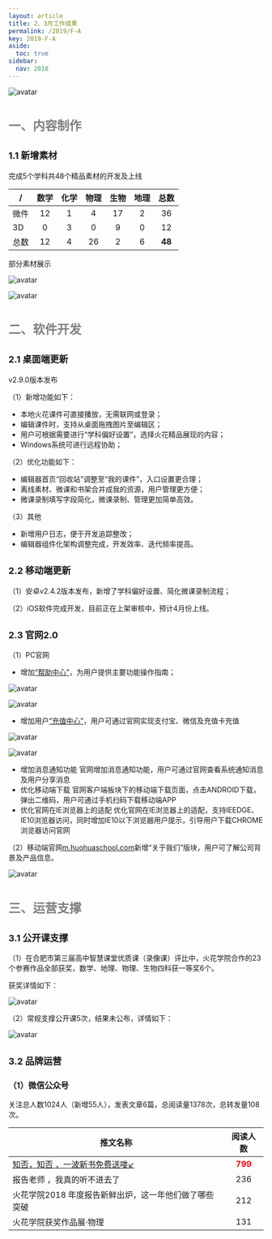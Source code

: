 ```yaml
---
layout: article
title: 2、3月工作成果
permalink: /2019/F-A
key: 2019-F-A
aside:
  toc: true
sidebar:
  nav: 2018
---
```




<bro/><bro/>

![avatar](images/20190104.png)

# <font size="5" color="gray">一、内容制作</font>

## <font size="4" >1.1 新增素材</font>

完成5个学科共48个精品素材的开发及上线

| /   |  数学  |  化学 | 物理   |  生物  |  地理 |  总数 |
|-----|:------:|:------:|:------:|:------:|:------:|:------:|
| 微件 | 12 | 1 | 4 | 17 | 2 | 36 |
| 3D | 0 | 3 | 0 | 9 | 0 | 12 |
| 总数 | 12 | 4 | 26 | 2 | 6 | **48** |

部分素材展示

![avatar](images/20190111.png)

![avatar](images/20190112.png)

# <font size="5" color="gray">二、软件开发</font>

## <font size="4" >2.1 桌面端更新</font>

v2.9.0版本发布

（1）新增功能如下：

- 本地火花课件可直接播放，无需联网或登录；  
- 编辑课件时，支持从桌面拖拽图片至编辑区；
- 用户可根据需要进行“学科偏好设置”，选择火花精品展现的内容；
- Windows系统可进行远程协助；

（2）优化功能如下：
- 编辑器首页“回收站”调整至“我的课件”，入口设置更合理；
- 离线素材、微课和书架合并成我的资源，用户管理更方便；
- 微课录制填写字段简化，微课录制、管理更加简单高效。

（3）其他
- 新增用户日志，便于开发追踪整改；
- 编辑器组件化架构调整完成，开发效率、迭代频率提高。

## <font size="4" >2.2 移动端更新</font>

（1）安卓v2.4.2版本发布，新增了学科偏好设置、简化微课录制流程；

（2）iOS软件完成开发，目前正在上架审核中，预计4月份上线。

## <font size="4" >2.3 官网2.0</font>

（1）PC官网

- 增加[“帮助中心”](https://prod.huohuaschool.com/help/index.html)，为用户提供主要功能操作指南；

![avatar](images/20190320.png)

![avatar](images/20190321.png)

- 增加用户[“充值中心”](https://www.huohuaschool.com/user/recharge)，用户可通过官网实现支付宝、微信及充值卡充值

![avatar](images/20190322.png)

![avatar](images/20190323.png)

- 增加消息通知功能
官网增加消息通知功能，用户可通过官网查看系统通知消息及用户分享消息
- 优化移动端下载
官网客户端板块下的移动端下载页面，点击ANDROID下载，弹出二维码，用户可通过手机扫码下载移动端APP
- 优化官网在IE浏览器上的适配
优化官网在IE浏览器上的适配，支持IEEDGE、IE10浏览器访问，同时增加IE10以下浏览器用户提示，引导用户下载CHROME浏览器访问官网


（2）移动端官网[m.huohuaschool.com](m.huohuaschool.com)新增“关于我们”版块，用户可了解公司背景及产品信息。

![avatar](images/20190125.png)

# <font size="5" color="gray">三、运营支撑</font>

## <font size="4" >3.1 公开课支撑</font>

（1）在合肥市第三届高中智慧课堂优质课（录像课）评比中，火花学院合作的23个参赛作品全部获奖，数学、地理、物理、生物四科获一等奖6个。

获奖详情如下：

![avatar](images/20190130.png)

（2）常规支撑公开课5次，结果未公布，详情如下：

![avatar](images/20190131.png)

## <font size="4" >3.2 品牌运营</font>

### <font size="3" >（1）微信公众号</font>

关注总人数1024人（新增55人），发表文章6篇，总阅读量1378次，总转发量108次。

| 推文名称 |  阅读人数  | 
|-------------|:------:|
|[知否，知否	，一波新书免费送喽↙](https://mp.weixin.qq.com/s/wPzY5nrYK2FtcRSvIv822Q)| **<font color="red">799</font>** |
|报告老师	，我真的听不进去了| 236 |
|火花学院2018	年度报告新鲜出炉，这一年他们做了哪些突破| 212 |
|火花学院获奖作品展·物理| 131 |

